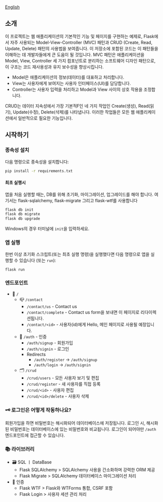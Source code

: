 [English](./README_en.md)

## 소개

이 프로젝트는 웹 애플리케이션의 기본적인 기능 및 페이지를 구현하는 예제로, Flask에서 자주 사용되는 Model-View-Controller (MVC) 패턴과 CRUD (Create, Read, Update,
Delete) 패턴의 사용법을 보여줍니다.
이 저장소에 포함된 코드는 이 패턴들을 이해하는 데 개발자들에게 큰 도움이 될 것입니다.
MVC 패턴은 애플리케이션을 Model, View, Controller 세 가지 컴포넌트로 분리하는 소프트웨어 디자인 패턴으로, 이 구조는 코드 재사용성과 유지 보수성을 향상시킵니다.

- Model은 애플리케이션의 정보(데이터)를 대표하고 처리합니다.
- View는 사용자에게 보여지는 사용자 인터페이스(UI)를 담당합니다.
- Controller는 사용자 입력을 처리하고 Model과 View 사이의 상호 작용을 조정합니다.

CRUD는 데이터 지속성에서 가장 기본적F인 네 가지 작업인 Create(생성), Read(읽기), Update(수정), Delete(삭제)를 나타냅니다.
이러한 작업들은 모든 웹 애플리케이션에서 일반적으로 필요한 기능입니다.

## 시작하기

### 종속성 설치

다음 명령으로 종속성을 설치합니다:

```bash
pip install -r requirements.txt
```

#### 최초 실행시

앱을 처음 실행할 때는, DB를 위해 초기화, 마이그레이션, 업그레이드를 해야 합니다. 여기서는 flask-sqlalchemy, flask-migrate 그리고 flask-wtf를 사용합니다

```bash
flask db init
flask db migrate
flask db upgrade
```

Windows의 경우 터미널에 `init`을 입력하세요.

### 앱 실행

한번 이상 초기화 스크립트(또는 최초 실행 명령)을 실행했다면 다음 명령으로 앱을 실행할 수 있습니다 (또는 `run`):

```bash
flask run
```

### 엔드포인트

- 🤷 `/`
    - 📪 `/contact`
        - `/contact/us` - Contact us
        - `/contact/complete` - Contact us form을 보내면 이 페이지로 리다이렉션됩니다.
        - `/contact/<id>` - 사용자(id)에게 Hello, 메인 페이지로 사용될 예정입니다.
    - 🔐 `/auth` - 인증
        - `/auth/signup` - 회원가입
        - `/auth/signin` - 로그인
        - Redirects
            - `/auth/register` -> `/auth/signup`
            - `/auth/login` -> `/auth/signin`
    - 🗂️ `/crud`
        - `/crud/users` - 모든 사용자 보기 및 편집
        - `/crud/register` - 새 사용자를 직접 등록
        - `/crud/<id>` - 사용자 편집
        - `/crud/<id>/delete` - 사용자 삭제

### 🗝️ 로그인은 어떻게 작동하나요?

회원가입을 하면 비밀번호는 해시화되어 데이터베이스에 저장됩니다.
로그인 시, 해시화된 비밀번호는 데이터베이스에 있는 비밀번호와 비교됩니다.
로그인이 되어야만 `/auth` 엔드포인트에 접근할 수 있습니다.

### 📚 라이브러리

- 🗃️ SQL ㅣ DataBase
    - Flask SQLAlchemy > SQLAlchemy 사용을 간소화하며 강력한 ORM 제공
    - Flask Migrate > SQLAlchemy 데이터베이스 마이그레이션 처리
- 🔐 인증
    - Flask WTF > Flask와 WTForms 통합, CSRF 포함
    - Flask Login > 사용자 세션 관리 처리